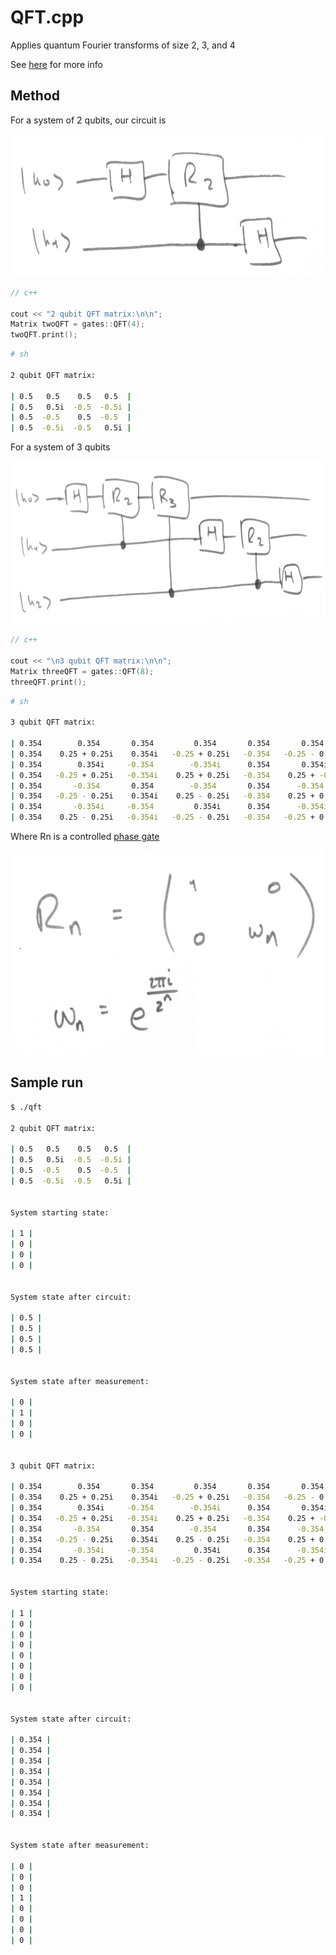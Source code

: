 # QFT.cpp

Applies quantum Fourier transforms of size 2, 3, and 4

See [here](https://en.wikipedia.org/wiki/Quantum_Fourier_transform) for more info

## Method

For a system of 2 qubits, our circuit is

<p><img src="../img/QFT/2.jpg" height="228" width="669"></p>

```cpp
// c++

cout << "2 qubit QFT matrix:\n\n";
Matrix twoQFT = gates::QFT(4);
twoQFT.print();
```

```sh
# sh

2 qubit QFT matrix:

| 0.5   0.5    0.5   0.5  |
| 0.5   0.5i  -0.5  -0.5i |
| 0.5  -0.5    0.5  -0.5  |
| 0.5  -0.5i  -0.5   0.5i |
```

For a system of 3 qubits

<p><img src="../img/QFT/3.jpg" height="260" width="721"></p>

```cpp
// c++

cout << "\n3 qubit QFT matrix:\n\n";
Matrix threeQFT = gates::QFT(8);
threeQFT.print();
```

```sh
# sh

3 qubit QFT matrix:

| 0.354        0.354       0.354         0.354       0.354       0.354        0.354         0.354      |
| 0.354    0.25 + 0.25i    0.354i   -0.25 + 0.25i   -0.354   -0.25 - 0.25i   -0.354i    0.25 + -0.25i  |
| 0.354        0.354i     -0.354        -0.354i      0.354       0.354i      -0.354        -0.354i     |
| 0.354   -0.25 + 0.25i   -0.354i    0.25 + 0.25i   -0.354    0.25 + -0.25i   0.354i   -0.25 + -0.25i  |
| 0.354       -0.354       0.354        -0.354       0.354      -0.354        0.354        -0.354      |
| 0.354   -0.25 - 0.25i    0.354i    0.25 - 0.25i   -0.354    0.25 + 0.25i   -0.354i   -0.25 + 0.25i   |
| 0.354       -0.354i     -0.354         0.354i      0.354      -0.354i      -0.354         0.354i     |
| 0.354    0.25 - 0.25i   -0.354i   -0.25 - 0.25i   -0.354   -0.25 + 0.25i    0.354i    0.25 + 0.25i   |
```

Where Rn is a controlled [phase gate](https://en.wikipedia.org/wiki/Quantum_gate#Phase_shift_gates)

<p><img src="../img/QFT/R.jpg" height="327" width="503"></p>

## Sample run

```sh
$ ./qft

2 qubit QFT matrix:

| 0.5   0.5    0.5   0.5  |
| 0.5   0.5i  -0.5  -0.5i |
| 0.5  -0.5    0.5  -0.5  |
| 0.5  -0.5i  -0.5   0.5i |


System starting state:

| 1 |
| 0 |
| 0 |
| 0 |


System state after circuit:

| 0.5 |
| 0.5 |
| 0.5 |
| 0.5 |


System state after measurement:

| 0 |
| 1 |
| 0 |
| 0 |


3 qubit QFT matrix:

| 0.354        0.354       0.354         0.354       0.354       0.354        0.354         0.354      |
| 0.354    0.25 + 0.25i    0.354i   -0.25 + 0.25i   -0.354   -0.25 - 0.25i   -0.354i    0.25 + -0.25i  |
| 0.354        0.354i     -0.354        -0.354i      0.354       0.354i      -0.354        -0.354i     |
| 0.354   -0.25 + 0.25i   -0.354i    0.25 + 0.25i   -0.354    0.25 + -0.25i   0.354i   -0.25 + -0.25i  |
| 0.354       -0.354       0.354        -0.354       0.354      -0.354        0.354        -0.354      |
| 0.354   -0.25 - 0.25i    0.354i    0.25 - 0.25i   -0.354    0.25 + 0.25i   -0.354i   -0.25 + 0.25i   |
| 0.354       -0.354i     -0.354         0.354i      0.354      -0.354i      -0.354         0.354i     |
| 0.354    0.25 - 0.25i   -0.354i   -0.25 - 0.25i   -0.354   -0.25 + 0.25i    0.354i    0.25 + 0.25i   |


System starting state:

| 1 |
| 0 |
| 0 |
| 0 |
| 0 |
| 0 |
| 0 |
| 0 |


System state after circuit:

| 0.354 |
| 0.354 |
| 0.354 |
| 0.354 |
| 0.354 |
| 0.354 |
| 0.354 |
| 0.354 |


System state after measurement:

| 0 |
| 0 |
| 0 |
| 1 |
| 0 |
| 0 |
| 0 |
| 0 |
```
